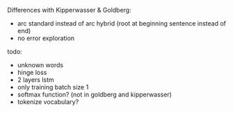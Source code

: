 Differences with Kipperwasser & Goldberg:
- arc standard instead of arc hybrid (root at beginning sentence instead of end)
- no error exploration

todo:
- unknown words
- hinge loss
- 2 layers lstm
- only training batch size 1
- softmax function? (not in goldberg and kipperwasser)
- tokenize vocabulary?
